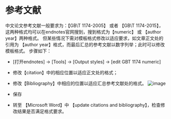 # 参考文献
中文论文参考文献一般要求为：【GB\T 1174-2005】 或者 【GB\T 1174-2015】，这两种格式均可以在endnotes官网搜到，搜到格式为【numeric】 或 【author year】两种格式。
但某些情况下需对模板格式修改以适应要求，如文章正文处的引用为 【author year】格式，而最后汇总的参考文献以数字列举；此时可以修改模板格式。
步骤如下：
- [打开endnotes] -> [Tools] -> [Output styles] -> [edit GBT 1174 numeric] 
- 修改【citation】中的相应位置以适应正文处的格式；
- 修改【Bibliography】中相应的位置以适应汇总参考文献处的格式。
![image](https://user-images.githubusercontent.com/15024955/217828421-1b4915d0-50d5-4e80-9bac-4479c56529e0.png)

- 保存
- 转至 【Microsoft Word】中 【update citations and bibliography】，检查修改结果是否满足格式要求。
